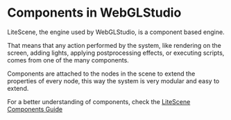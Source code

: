 # Components in WebGLStudio

LiteScene, the engine used by WebGLStudio, is a component based engine.

That means that any action performed by the system, like rendering on the screen, adding lights, applying postprocessing effects, 
or executing scripts, comes from one of the many components.

Components are attached to the nodes in the scene to extend the properties of every node, this way the system is very modular and easy to extend.

For a better understanding of components, check the [LiteScene Components Guide](https://github.com/jagenjo/litescene.js/blob/master/guides/programming_components.md)
